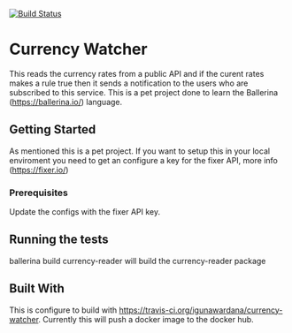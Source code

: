 [![Build Status](https://travis-ci.org/igunawardana/currency-watcher.svg?branch=master)](https://travis-ci.org/igunawardana/currency-watcher)

# Currency Watcher

This reads the currency rates from a public API and if the curent rates makes a rule true then it sends a notification to the users who are subscribed to this service. This is a pet project done to learn the Ballerina (https://ballerina.io/)  language.

## Getting Started

As mentioned this is a pet project. If you want to setup this in your local enviroment you need to get an configure a key for the fixer API, more info (https://fixer.io/)

### Prerequisites

Update the configs with the fixer API key.

## Running the tests

ballerina build currency-reader will build the currency-reader package

## Built With

This is configure to build with https://travis-ci.org/igunawardana/currency-watcher. Currently this will push a docker image to the docker hub.
